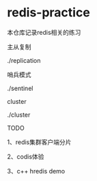 # redis-practice
本仓库记录redis相关的练习

主从复制

./replication

哨兵模式

./sentinel

cluster

./cluster

TODO

1、redis集群客户端分片

2、codis体验

3、c++ hredis demo
